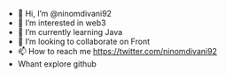 - 👋 Hi, I’m @ninomdivani92
- 👀 I’m interested in web3
- 🌱 I’m currently learning Java
- 💞️ I’m looking to collaborate on Front
- 📫 How to reach me https://twitter.com/ninomdivani92
- Whant explore github

<!---
ninomdivani92/ninomdivani92 is a ✨ special ✨ repository because its `README.md` (this file) appears on your GitHub profile.
You can click the Preview link to take a look at your changes.
--->
